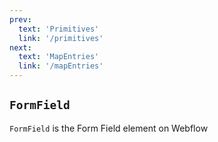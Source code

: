 ```yaml
---
prev: 
  text: 'Primitives'
  link: '/primitives'
next:
  text: 'MapEntries'
  link: '/mapEntries'
---
```


## `FormField`

`FormField` is the Form Field element on Webflow
